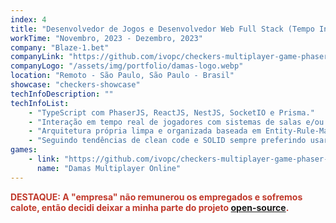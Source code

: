 ```yaml
---
index: 4
title: "Desenvolvedor de Jogos e Desenvolvedor Web Full Stack (Tempo Integral)"
workTime: "Novembro, 2023 - Dezembro, 2023"
company: "Blaze-1.bet"
companyLink: "https://github.com/ivopc/checkers-multiplayer-game-phaser-nest"
companyLogo: "/assets/img/portfolio/damas-logo.webp"
location: "Remoto - São Paulo, São Paulo - Brasil"
showcase: "checkers-showcase"
techInfoDescription: ""
techInfoList:
    - "TypeScript com PhaserJS, ReactJS, NestJS, SocketIO e Prisma."
    - "Interação em tempo real de jogadores com sistemas de salas e/ou canais com comunicação via eventos de rede e websockets e matchmaking."
    - "Arquitetura própria limpa e organizada baseada em Entity-Rule-Manager."
    - "Seguindo tendências de clean code e SOLID sempre preferindo usar o paradigma funcional com a orientação a objeto."
games:
    - link: "https://github.com/ivopc/checkers-multiplayer-game-phaser-nest"
      name: "Damas Multiplayer Online"
---
```


<p style="color: #c0392b;">
    <b>DESTAQUE: A "empresa" não remunerou os empregados e sofremos calote, então decidi deixar a minha parte do projeto <a href="https://github.com/ivopc/checkers-multiplayer-game-phaser-nest/" target="_blank">open-source</a>.</b>
</p>